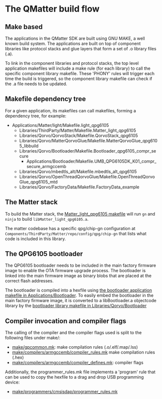 # The QMatter build flow

## Make based

The applications in the QMatter SDK are built using GNU MAKE, a well known
build system.  The applications are built on top of component libraries like
protocol stacks and glue layers that form a set of .o library files (.a).

To link in the component libraries and protocol stacks, the top level application makefiles will
include a make rule (for each library) to call the specific component library makefile.
These 'PHONY' rules will trigger each time the build is triggered, so the component library makefile can
check if the .a file needs to be updated.


## Makefile dependency tree
For a given application, its makefiles can call makefiles, forming a dependency tree, for example:

* Applications/Matter/light/Makefile.light\_qpg6105
  * Libraries/ThirdParty/Matter/Makefile.Matter\_light\_qpg6105
  * Libraries/Qorvo/QorvoStack/Makefile.QorvoStack\_qpg6105
  * Libraries/Qorvo/MatterQorvoGlue/Makefile.MatterQorvoGlue\_qpg6105\_libbuild
  * Libraries/Qorvo/Bootloader/Makefile.Bootloader\_qpg6105\_compr\_secure
    * Applications/Bootloader/Makefile.UMB\_QPG6105DK\_K01\_compr\_secure\_armgccemb
  * Libraries/Qorvo/mbedtls\_alt/Makefile.mbedtls\_alt\_qpg6105
  * Libraries/Qorvo/OpenThreadQorvoGlue/Makefile.OpenThreadQorvoGlue\_qpg6105\_mtd
  * Libraries/Qorvo/FactoryData/Makefile.FactoryData\_example

## The Matter stack

To build the Matter stack, the [Matter\_light\_qpg6105 makefile](../../Libraries/ThirdParty/Matter/Makefile.Matter_light_qpg6105) will
run `gn` and `ninja` to build `libMatter_light_qpg6105.a`.

The matter codebase has a specific qpg/chip-gn configuration at `Components/ThirdParty/Matter/repo/config/qpg/chip-gn`
that lists what code is included in this library.

## The QPG6105 bootloader

The QPG6105 bootloader needs to be included in the main factory firmware image to enable the OTA firmware upgrade process.
The bootloader is linked into the main firmware image as binary blobs that are placed at the correct flash addresses.

The bootloader is compiled into a hexfile using [the bootloader application makefile in Applications/Bootloader](../../Applications/Bootloader/Makefile.UMB_QPG6105DK_K01_compr_secure_armgccemb).
To easily embed the bootloader in the main factory firmware image, it is converted to a libBootloader.a objectcode library by
the [bootloader library makefile in Libraries/Qorvo/Bootloader](../../Libraries/Qorvo/Bootloader/Makefile.Bootloader_qpg6105_compr_secure)

## Compiler invocation and compiler flags

The calling of the compiler and the compiler flags used is split to the following files under make/:

* [make/gpcommon.mk](../../make/gpcommon.mk): make compilation rules (.o/.elf/.map/.lss)
* [make/compilers/armgccemb/compiler\_rules.mk](../../make/compilers/armgccemb/compiler_rules.mk) make compilation rules (.hex)
* [make/compilers/armgccemb/compiler\_defines.mk](../../make/compilers/armgccemb/compiler_defines.mk): compiler flags

Additionally, the programmer\_rules.mk file implements a 'program' rule that can be used to copy the hexfile to a drag
and drop USB programming device:

* [make/programmers/cmsisdap/programmer\_rules.mk](../../make/programmers/cmsisdap/programmer_rules.mk)
